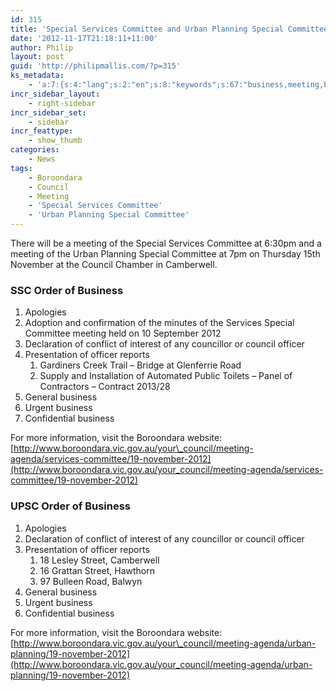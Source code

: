 ```yaml
---
id: 315
title: 'Special Services Committee and Urban Planning Special Committee meetings 19th November 2012'
date: '2012-11-17T21:18:11+11:00'
author: Philip
layout: post
guid: 'http://philipmallis.com/?p=315'
ks_metadata:
    - 'a:7:{s:4:"lang";s:2:"en";s:8:"keywords";s:67:"business,meeting,boroondara,committee,officer,2012,council,november";s:19:"keywords_autoupdate";s:1:"1";s:11:"description";s:154:"Business Apologies Adoption and confirmation of the minutes of the Services Special Committee meeting held on 10 September 2012 Declaration of conflict of";s:22:"description_autoupdate";s:1:"1";s:5:"title";s:0:"";s:6:"robots";s:12:"index,follow";}'
incr_sidebar_layout:
    - right-sidebar
incr_sidebar_set:
    - sidebar
incr_feattype:
    - show_thumb
categories:
    - News
tags:
    - Boroondara
    - Council
    - Meeting
    - 'Special Services Committee'
    - 'Urban Planning Special Committee'
---
```


There will be a meeting of the Special Services Committee at 6:30pm and a meeting of the Urban Planning Special Committee at 7pm on Thursday 15th November at the Council Chamber in Camberwell.

### SSC Order of Business

1. Apologies
2. Adoption and confirmation of the minutes of the Services Special Committee meeting held on 10 September 2012
3. Declaration of conflict of interest of any councillor or council officer
4. Presentation of officer reports 
    1. Gardiners Creek Trail – Bridge at Glenferrie Road
    2. Supply and Installation of Automated Public Toilets – Panel of Contractors – Contract 2013/28
5. General business
6. Urgent business
7. Confidential business

For more information, visit the Boroondara website: [http://www.boroondara.vic.gov.au/your\_council/meeting-agenda/services-committee/19-november-2012](http://www.boroondara.vic.gov.au/your_council/meeting-agenda/services-committee/19-november-2012)

### UPSC Order of Business

1. Apologies
2. Declaration of conflict of interest of any councillor or council officer
3. Presentation of officer reports 
    1. 18 Lesley Street, Camberwell
    2. 16 Grattan Street, Hawthorn
    3. 97 Bulleen Road, Balwyn
4. General business
5. Urgent business
6. Confidential business

For more information, visit the Boroondara website: [http://www.boroondara.vic.gov.au/your\_council/meeting-agenda/urban-planning/19-november-2012](http://www.boroondara.vic.gov.au/your_council/meeting-agenda/urban-planning/19-november-2012)